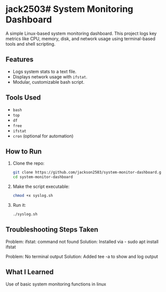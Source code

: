 # jack2503# System Monitoring Dashboard

A simple Linux-based system monitoring dashboard. This project logs key metrics like CPU, memory, disk, and network usage using terminal-based tools and shell scripting.

## Features
- Logs system stats to a text file.
- Displays network usage with `ifstat`.
- Modular, customizable bash script.

## Tools Used
- `bash`
- `top`
- `df`
- `free`
- `ifstat`
- `cron` (optional for automation)

## How to Run
1. Clone the repo:
   ```bash
   git clone https://github.com/jackson2503/system-monitor-dashboard.git
   cd system-monitor-dashboard
2. Make the script executable:
   ```bash
   chmod +x syslog.sh
3. Run it:
   ```bash
   ./syslog.sh
   
## Troubleshooting Steps Taken
Problem: ifstat: command not found
Solution: Installed via - sudo apt install ifstat

Problem: No terminal output
Solution: Added tee -a to show and log output

## What I Learned
Use of basic system monitoring functions in linux
